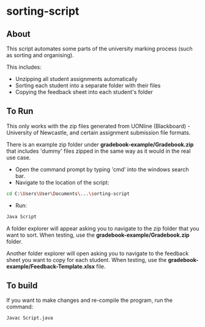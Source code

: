 # sorting-script

## About 

This script automates some parts of the university marking process (such as sorting and organising).

This includes:
* Unzipping all student assignments automatically 
* Sorting each student into a separate folder with their files
* Copying the feedback sheet into each student's folder

## To Run 

This only works with the zip files generated from UONline (Blackboard) - University of Newcastle, and certain assignment submission file formats.

There is an example zip folder under **gradebook-example/Gradebook.zip** that includes 'dummy' files zipped in the same way as it would in the real use case.

* Open the command prompt by typing 'cmd' into the windows search bar.
* Navigate to the location of the script:

``` bash
cd C:\Users\User\Documents\...\sorting-script
```

* Run:

``` bash
Java Script
```

A folder explorer will appear asking you to navigate to the zip folder that you want to sort. 
When testing, use the **gradebook-example/Gradebook.zip** folder.

Another folder explorer will open asking you to navigate to the feedback sheet you want to copy for each student.
When testing, use the **gradebook-example/Feedback-Template.xlsx** file.
	
## To build

If you want to make changes and re-compile the program, run the command:

``` bash
Javac Script.java
```
